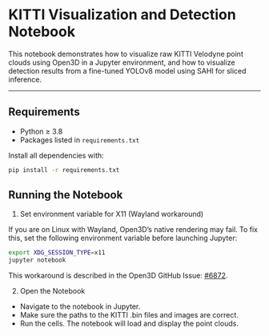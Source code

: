 # KITTI Visualization and Detection Notebook

This notebook demonstrates how to visualize raw KITTI Velodyne point clouds using Open3D in a Jupyter environment, and how to visualize detection results from a fine-tuned YOLOv8 model using SAHI for sliced inference.

---

## Requirements

- Python ≥ 3.8  
- Packages listed in `requirements.txt`

Install all dependencies with:

```bash
pip install -r requirements.txt
```

## Running the Notebook

1. Set environment variable for X11 (Wayland workaround)

If you are on Linux with Wayland, Open3D’s native rendering may fail. To fix this, set the following environment variable before launching Jupyter:

```bash
export XDG_SESSION_TYPE=x11
jupyter notebook
```

This workaround is described in the Open3D GitHub Issue: [#6872](https://github.com/isl-org/Open3D/issues/6872).

2. Open the Notebook

- Navigate to the notebook in Jupyter.
- Make sure the paths to the KITTI .bin files and images are correct.
- Run the cells. The notebook will load and display the point clouds.

